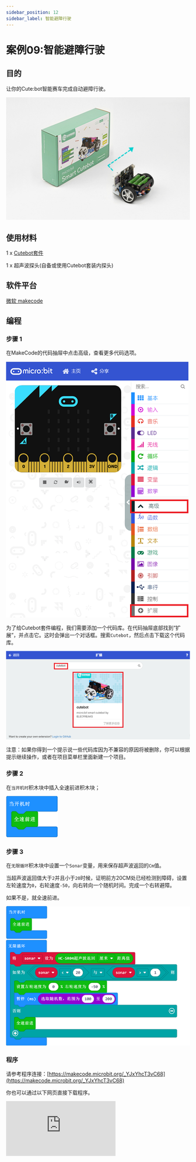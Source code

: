 ```yaml
---
sidebar_position: 12
sidebar_label: 智能避障行驶
---
```


# 案例09:智能避障行驶

## 目的

让你的Cute:bot智能赛车完成自动避障行驶。

![](./images/cutebot-case-09-01.png)

## 使用材料

1 x [Cutebot套件](https://item.taobao.com/item.htm?spm=a1z10.3-c-s.w4002-18602834180.23.78b86655ZP5Yg8&id=598365555295)

1 x 超声波探头(自备或使用Cutebot套装内探头)

## 软件平台

[微软 makecode](https://makecode.microbit.org/#)

## 编程

### 步骤 1
在MakeCode的代码抽屉中点击高级，查看更多代码选项。

![](./images/cutebot-pk-1.png)

为了给Cutebot套件编程，我们需要添加一个代码库。在代码抽屉底部找到“扩展”，并点击它。这时会弹出一个对话框。搜索`Cutebot`，然后点击下载这个代码库。

![](./images/cutebot-pk-11.png)

注意：如果你得到一个提示说一些代码库因为不兼容的原因将被删除，你可以根据提示继续操作，或者在项目菜单栏里面新建一个项目。

### 步骤 2

在`当开机时`积木块中插入全速前进积木块；

![](./images/case_09_01.png)

### 步骤 3

在`无限循环`积木块中设置一个`Sonar`变量，用来保存超声波返回的`Cm`值。

当超声波返回值大于`2`并且小于`20`时候，证明前方20CM处已经检测到障碍，设置左轮速度为`0`，右轮速度`-50`，向右转向一个随机时间。完成一个右转避障。

如果不是，就全速前进。

![](./images/case_09_02.png)


### 程序

请参考程序连接：[https://makecode.microbit.org/_YJxYhcT3vC68](https://makecode.microbit.org/_YJxYhcT3vC68)

你也可以通过以下网页直接下载程序。

<div
    style={{
        position: 'relative',
        paddingBottom: '60%',
        overflow: 'hidden',
    }}
>
    <iframe
        src="https://makecode.microbit.org/_YJxYhcT3vC68"
        frameborder="0"
        sandbox="allow-popups allow-forms allow-scripts allow-same-origin"
        style={{
            position: 'absolute',
            width: '100%',
            height: '100%',
        }}
    />
</div>
---

## 结论

小车全速前进，当检测到20cm之内有障碍物时，向右旋转一个角度，继续前进。

![](./images/cutebot-case-09.gif)

## 思考

为什么要判断返回值大于2CM。

## 常见问题

Q：使用cutebot小车时，发现小车本来正常行驶，接入超声波传感器后小车故障，无法行驶。

A：请检查超声波传感器是否插错接口，应该插在sonar接口而不是iic接口。

## 相关阅读
